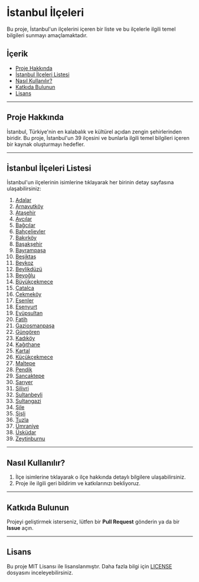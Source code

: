 # İstanbul İlçeleri

Bu proje, İstanbul'un ilçelerini içeren bir liste ve bu ilçelerle ilgili temel bilgileri sunmayı amaçlamaktadır.

## İçerik

- [Proje Hakkında](#proje-hakkında)
- [İstanbul İlçeleri Listesi](#istanbul-ilçeleri-listesi)
- [Nasıl Kullanılır?](#nasıl-kullanılır)
- [Katkıda Bulunun](#katkıda-bulunun)
- [Lisans](#lisans)

---

## Proje Hakkında

İstanbul, Türkiye'nin en kalabalık ve kültürel açıdan zengin şehirlerinden biridir. Bu proje, İstanbul'un 39 ilçesini ve bunlarla ilgili temel bilgileri içeren bir kaynak oluşturmayı hedefler.

---

## İstanbul İlçeleri Listesi

İstanbul'un ilçelerinin isimlerine tıklayarak her birinin detay sayfasına ulaşabilirsiniz:

1. [Adalar](https://istanbuladalarescort.cfd)
2. [Arnavutköy](https://istanbul-arnavutkoy.istanbul-beylikduzu.xyz)
3. [Ataşehir](https://www.istanbul-atasehir.xyz)
4. [Avcılar](https://www.istanbul-avcilar.xyz)
5. [Bağcılar](https://istanbul-bagcilar.xyz)
6. [Bahçelievler](https://istanbul-bahcelievler.antalya-muratpasa.xyz)
7. [Bakırköy](https://istanbul-bakirkoy-cevizlik.istanbulescort.cfd)
8. [Başakşehir](https://istanbul-basaksehir.sanliurfa-haliliye.xyz)
9. [Bayrampaşa](https://istanbul-bayrampasa-altintepsi.izmir-karsiyaka.xyz)
10. [Beşiktaş](https://istanbul-besiktas-abbasaga.gaziantep-sahinbey.xyz)
11. [Beykoz](https://www.beykozescort.cfd)
12. [Beylikdüzü](https://www.istanbul-beylikduzu.xyz)
13. [Beyoğlu](https://istanbul-beyoglu-arapcami.konya-selcuklu.xyz)
14. [Büyükçekmece](https://istanbul-buyukcekmece-kumburgaz.istanbul-uskudar.xyz)
15. [Çatalca](https://istanbul-catalca.istanbultuzlaescort.cfd)
16. [Çekmeköy](https://istanbul-cekmekoy-alemdag.istanbul-pendik.xyz)
17. [Esenler](https://istanbul-esenler.fatihescort.cfd)
18. [Esenyurt](https://esenyurtescort.cfd)
19. [Eyüpsultan](https://istanbul-eyupsultan-eyup.istanbul-atasehir.xyz)
20. [Fatih](https://fatihescort.cfd)
21. [Gaziosmanpaşa](https://istanbul-gaziosmanpasa-yildiztabya.istanbulesenyurtescort.cfd)
22. [Güngören](https://istanbul-gungoren.pendikescort.cfd)
23. [Kadıköy](https://istanbul-kadikoy-fenerbahce.istanbulanadoluescort.cfd)
24. [Kağıthane](https://istanbul-kagithane-gursel.adana-seyhan.xyz)
25. [Kartal](https://kartalescort.cfd)
26. [Küçükçekmece](https://www.istanbul-kucukcekmece.xyz)
27. [Maltepe](https://maltepeescort.cfd)
28. [Pendik](https://istanbulpendikescort.cfd)
29. [Sancaktepe](https://www.istanbulsancaktepeescort.cfd)
30. [Sarıyer](https://istanbul-sariyer-istinye.izmirurlaescort.cfd)
31. [Silivri](https://istanbul-silivri-buyukcavuslu.izmirbornovaescort.cfd)
32. [Sultanbeyli](https://www.istanbulsultanbeyliescort.cfd)
33. [Sultangazi](https://istanbulsultangaziescort.cfd)
34. [Şile](https://istanbul-sile.istanbul-beylikduzu.xyz)
35. [Şişli](https://istanbul-sisli-cumhuriyet.ankarapursaklarescort.cfd)
36. [Tuzla](https://istanbultuzlaescort.cfd)
37. [Ümraniye](https://istanbul-umraniye.xyz)
38. [Üsküdar](https://www.istanbul-uskudar.xyz)
39. [Zeytinburnu](https://istanbul-zeytinburnu.istanbul-fatih.xyz)

---

## Nasıl Kullanılır?

1. İlçe isimlerine tıklayarak o ilçe hakkında detaylı bilgilere ulaşabilirsiniz.
2. Proje ile ilgili geri bildirim ve katkılarınızı bekliyoruz.

---

## Katkıda Bulunun

Projeyi geliştirmek isterseniz, lütfen bir **Pull Request** gönderin ya da bir **Issue** açın.

---

## Lisans

Bu proje MIT Lisansı ile lisanslanmıştır. Daha fazla bilgi için [LICENSE](LICENSE) dosyasını inceleyebilirsiniz.
